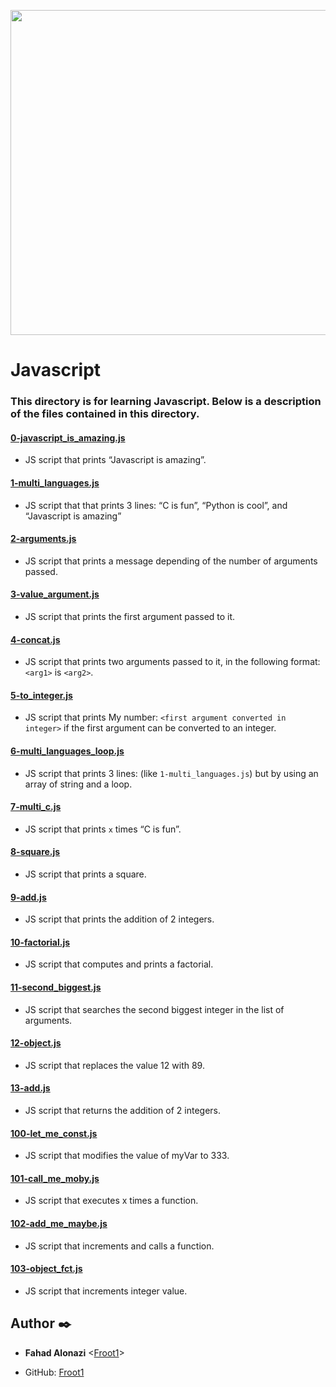 <p align="center">
<img width="520" align="center" altlt="Image" src="https://github.com/user-attachments/assets/70621d9a-411b-4c4d-b227-c42521cf02b3" />
</p>

# Javascript
### This directory is for learning Javascript. Below is a description of the files contained in this directory.

#### [0-javascript_is_amazing.js](./0-javascript_is_amazing.js)
* JS script that prints “Javascript is amazing”.

#### [1-multi_languages.js](./1-multi_languages.js)
* JS script that that prints 3 lines: “C is fun”, “Python is cool”, and “Javascript is amazing”

#### [2-arguments.js](./2-arguments.js)
* JS script that prints a message depending of the number of arguments passed.

#### [3-value_argument.js](./3-value_argument.js)
* JS script that prints the first argument passed to it.

#### [4-concat.js](./4-concat.js)
* JS script that prints two arguments passed to it, in the following format: `<arg1>` is `<arg2>`.

#### [5-to_integer.js](./5-to_integer.js)
* JS script that prints My number: `<first argument converted in integer>` if the first argument can be converted to an integer.

#### [6-multi_languages_loop.js](./6-multi_languages_loop.js)
* JS script that prints 3 lines: (like `1-multi_languages.js`) but by using an array of string and a loop.

#### [7-multi_c.js](./7-multi_c.js)
* JS script that prints `x` times “C is fun”.

#### [8-square.js](./8-square.js)
* JS script that prints a square.

#### [9-add.js](./9-add.js)
* JS script that prints the addition of 2 integers.

#### [10-factorial.js](./10-factorial.js)
* JS script that computes and prints a factorial.

#### [11-second_biggest.js](./11-second_biggest.js)
* JS script that searches the second biggest integer in the list of arguments.

#### [12-object.js](./12-object.js)
* JS script that replaces the value 12 with 89.

#### [13-add.js](./13-add.js)
* JS script that returns the addition of 2 integers.

#### [100-let_me_const.js](./100-let_me_const.js)
* JS script that modifies the value of myVar to 333.

#### [101-call_me_moby.js](./101-call_me_moby.js)
* JS script that executes x times a function.

#### [102-add_me_maybe.js](./102-add_me_maybe.js)
* JS script that increments and calls a function.

#### [103-object_fct.js](./103-object_fct.js)
* JS script that increments integer value.

## Author :black_nib:

* __Fahad Alonazi__ <[Froot1](https://github.com/Froot1)>

* GitHub: [Froot1](https://github.com/Froot1)
